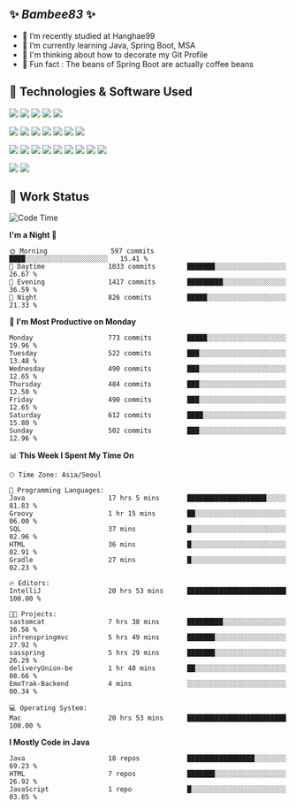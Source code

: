 ##  ✨ _Bambee83_ ✨ 

- 🔭 I’m recently studied at Hanghae99
- 🌱 I’m currently learning Java, Spring Boot, MSA
- 🤔 I'm thinking about how to decorate my Git Profile
- 🪹 Fun fact : The beans of Spring Boot are actually coffee beans 

<!-- - 💬 Ask me about ...
- 📫 How to reach me: ...
- 😄 Pronouns: ...
- 👯 I’m looking to collaborate on ...-->

## 🔧  Technologies & Software Used

<img src="https://img.shields.io/badge/Java-007396?style=flat-round&logo=OpenJDK&logoColor=white"/> <img src="https://img.shields.io/badge/Spring-6DB33F?style=flat-round&logo=spring&logoColor=white"/>   <img src="https://img.shields.io/badge/SpringBoot-6DB33F?style=flat-round&logo=springboot&logoColor=white"/>  <img src="https://img.shields.io/badge/SpringSecurity-6DB33F?style=flat-round&logo=SpringSecurity&logoColor=white"/>   <img src="https://img.shields.io/badge/JSON Web Token-000000?style=flat-round&logo=JSON Web Tokens&logoColor=white"/> 

<img src="https://img.shields.io/badge/github-181717?style=flat-round&logo=github&logoColor=white"/> <img src="https://img.shields.io/badge/git-F05032?style=flat-round&logo=git&logoColor=white"/> <img src="https://img.shields.io/badge/githubactions-2088FF?style=flat-round&logo=githubactions&logoColor=white"/>  <img src="https://img.shields.io/badge/Gradle-02303A?style=flat-round&logo=Gradle&logoColor=white"/>  <img src="https://img.shields.io/badge/IntelliJIDEA-000000?style=flat-round&logo=IntelliJIDEA&logoColor=white"/>  <img src="https://img.shields.io/badge/Postman-FF6C37?style=flat-round&logo=Postman&logoColor=white"/>  <img src="https://img.shields.io/badge/Sourcetree-0052CC?style=flat-round&logo=Sourcetree&logoColor=white"/>

<img src="https://img.shields.io/badge/AmazonS3-569A31?style=flat-round&logo=AmazonS3&logoColor=white"/>  <img src="https://img.shields.io/badge/AmazonEC2-FF9900?style=flat-round&logo=AmazonEC2&logoColor=white"/>  <img src="https://img.shields.io/badge/AmazonRDS-527FFF?style=flat-round&logo=AmazonRDS&logoColor=white"/>  <img src="https://img.shields.io/badge/MySQL-4479A1?style=flat-round&logo=MySQL&logoColor=white"/>  <img src="https://img.shields.io/badge/MongoDB-47A248?style=flat-round&logo=MongoDB&logoColor=white"/> <img src="https://img.shields.io/badge/Ubuntu-E95420?style=flat-round&logo=Ubuntu&logoColor=white"/> <img src="https://img.shields.io/badge/FileZilla-BF0000?style=flat-round&logo=filezilla&logoColor=white"/> <img src="https://img.shields.io/badge/Notion-000000?style=flat-round&logo=Notion&logoColor=white"/> <img src="https://img.shields.io/badge/Slack-F06A6A?style=flat-round&logo=slack&logoColor=white"/>

<img src="https://img.shields.io/badge/AmazonCloudfront-3693F3?style=flat-round&logo=iCloud&logoColor=white"/> <img src="https://img.shields.io/badge/ApacheJMeter-D22128?style=flat-round&logo=apachejmeter&logoColor=white"/> 
 
<!-- Markdown lang
[![Bambee83 Badge](https://img.shields.io/badge/Bambee83'blog-4A154B.svg?&style=for-the-badge&logo=Bloglovin&link=https://blog.naver.com/bambee83)](https://blog.naver.com/bambee83)
## 🚀  GitHub stats & Top Langs
[![Bambee83's GitHub stats-Dark](https://github-readme-stats.vercel.app/api?username=bambee83&show_icons=true&theme=dark#gh-dark-mode-only)]((https://github.com/bambee83/github-readme-stats#gh-dark-mode-only))
![Top Langs-Dark](https://github-readme-stats.vercel.app/api/top-langs/?username=bambee83&layout=compact&theme=dark#gh-dark-mode-only)
## 🐳   Project
[mini project - SeoulCulturePort](https://github.com/event-information)
[clone coding - Instaclone](https://github.com/instaclone8)
[final project - emotrak](https://github.com/EmoTrak)
[![bambee83's wakatime stats](https://github-readme-stats.vercel.app/api/wakatime?username=bambee83)]
 -->
## 🐳 Work Status
<!--START_SECTION:waka-->
![Code Time](http://img.shields.io/badge/Code%20Time-260%20hrs%2035%20mins-blue)

**I'm a Night 🦉** 

```text
🌞 Morning                597 commits         ████░░░░░░░░░░░░░░░░░░░░░   15.41 % 
🌆 Daytime                1033 commits        ███████░░░░░░░░░░░░░░░░░░   26.67 % 
🌃 Evening                1417 commits        █████████░░░░░░░░░░░░░░░░   36.59 % 
🌙 Night                  826 commits         █████░░░░░░░░░░░░░░░░░░░░   21.33 % 
```
📅 **I'm Most Productive on Monday** 

```text
Monday                   773 commits         █████░░░░░░░░░░░░░░░░░░░░   19.96 % 
Tuesday                  522 commits         ███░░░░░░░░░░░░░░░░░░░░░░   13.48 % 
Wednesday                490 commits         ███░░░░░░░░░░░░░░░░░░░░░░   12.65 % 
Thursday                 484 commits         ███░░░░░░░░░░░░░░░░░░░░░░   12.50 % 
Friday                   490 commits         ███░░░░░░░░░░░░░░░░░░░░░░   12.65 % 
Saturday                 612 commits         ████░░░░░░░░░░░░░░░░░░░░░   15.80 % 
Sunday                   502 commits         ███░░░░░░░░░░░░░░░░░░░░░░   12.96 % 
```


📊 **This Week I Spent My Time On** 

```text
🕑︎ Time Zone: Asia/Seoul

💬 Programming Languages: 
Java                     17 hrs 5 mins       ████████████████████░░░░░   81.83 % 
Groovy                   1 hr 15 mins        ██░░░░░░░░░░░░░░░░░░░░░░░   06.00 % 
SQL                      37 mins             █░░░░░░░░░░░░░░░░░░░░░░░░   02.96 % 
HTML                     36 mins             █░░░░░░░░░░░░░░░░░░░░░░░░   02.91 % 
Gradle                   27 mins             █░░░░░░░░░░░░░░░░░░░░░░░░   02.23 % 

🔥 Editors: 
IntelliJ                 20 hrs 53 mins      █████████████████████████   100.00 % 

🐱‍💻 Projects: 
sastomcat                7 hrs 38 mins       █████████░░░░░░░░░░░░░░░░   36.56 % 
infrenspringmvc          5 hrs 49 mins       ███████░░░░░░░░░░░░░░░░░░   27.92 % 
sasspring                5 hrs 29 mins       ███████░░░░░░░░░░░░░░░░░░   26.29 % 
deliveryUnion-be         1 hr 48 mins        ██░░░░░░░░░░░░░░░░░░░░░░░   08.66 % 
EmoTrak-Backend          4 mins              ░░░░░░░░░░░░░░░░░░░░░░░░░   00.34 % 

💻 Operating System: 
Mac                      20 hrs 53 mins      █████████████████████████   100.00 % 
```

**I Mostly Code in Java** 

```text
Java                     18 repos            █████████████████░░░░░░░░   69.23 % 
HTML                     7 repos             ███████░░░░░░░░░░░░░░░░░░   26.92 % 
JavaScript               1 repo              █░░░░░░░░░░░░░░░░░░░░░░░░   03.85 % 
```




<!--END_SECTION:waka-->
